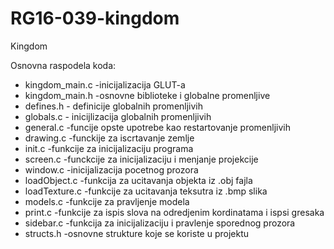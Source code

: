 # RG16-039-kingdom
Kingdom

Osnovna raspodela koda:
  - kingdom_main.c -inicijalizacija GLUT-a
  - kingdom_main.h  -osnovne biblioteke i globalne promenljive
  - defines.h - definicije globalnih promenljivih
  - globals.c - inicijlizacija globalnih promenljivih
  - general.c  -funcije opste upotrebe kao restartovanje promenljivih
  - drawing.c   -funckije za iscrtavanje zemlje
  - init.c     -funkcije za inicijalizaciju programa
  - screen.c  -funckcije za inicijalizaciju i menjanje projekcije
  - window.c  -inicijalizacija pocetnog prozora
  - loadObject.c -funkcija za ucitavanja objekta iz .obj fajla
  - loadTexture.c -funkcije za ucitavanja teksutra iz .bmp slika
  - models.c -funkcije za pravljenje modela 
  - print.c -funkcije za ispis slova na odredjenim kordinatama i ispsi gresaka
  - sidebar.c -funkcija za inicijalizaciju i pravlenje sporednog prozora
  - structs.h -osnovne strukture koje se koriste u projektu